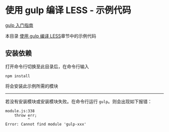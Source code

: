 # 使用 gulp 编译 LESS - 示例代码

[gulp 入门指南](https://github.com/nimojs/gulp-book)

本目录 [使用 gulp 编译 LESS](../../chapter5.md)章节中的示例代码


## 安装依赖
打开命令行切换至此目录后，在命令行输入
```
npm install
```

将会安装此示例所需的模块

-------

若没有安装模块或安装模块失败。在命令行运行 `gulp`。则会出现如下报错：
```
module.js:338
    throw err;
          ^
Error: Cannot find module 'gulp-xxx'
```
